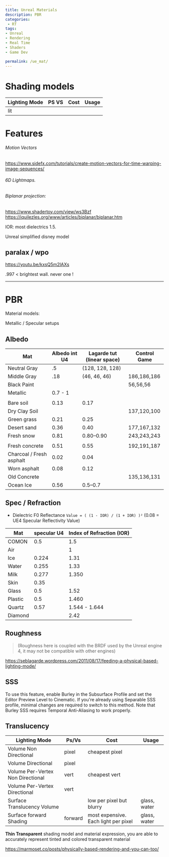 ```yaml
---
title: Unreal Materials
description: PBR
categories:
 - RT
tags:
- Unreal
- Rendering
- Real Time
- Shaders
- Game Dev

permalink: /ue_mat/
---
```




# Shading models


|Lighting Mode | PS VS | Cost |  Usage|
|-- | -- | -- | -- |
|lit



# Features
###### Motion Vectors

https://www.sidefx.com/tutorials/create-motion-vectors-for-time-warping-image-sequences/


###### 6D Lightmaps.

###### Biplanar projection:    

https://www.shadertoy.com/view/ws3Bzf     
https://iquilezles.org/www/articles/biplanar/biplanar.htm   


IOR: most dielectrics 1.5.

Unreal simplified disney model



## paralax / wpo

https://youtu.be/kxsQ5m2IAXs


.997 < brightest wall. never one !

----

# PBR

Material models:

Metallic / Specular setups


## Albedo

Mat | Albedo int U4 | Lagarde tut (linear space)| Control Game |
-- | -- | -- |-- |
Neutral Gray | .5 | (128, 128, 128)
Middle Gray |  .18 | (46, 46, 46) | 186,186,186
Black Paint  ||| 56,56,56
Metallic  |  0.7 - 1 |
| ||
Bare soil | 0.13  | 0.17
Dry Clay Soil  |||  137,120,100
Green grass | 0.21 |  0.25
Desert sand | 0.36  | 0.40 | 177,167,132
Fresh snow | 0.81 |  0.80–0.90 | 243,243,243
|||
Fresh concrete | 0.51 |   0.55 | 192,191,187
Charcoal / Fresh asphalt | 0.02 | 0.04
Worn asphalt | 0.08 | 0.12
Old Concrete  |||  135,136,131
Ocean Ice | 0.56 | 0.5–0.7




## Spec / Refraction

- Dielectric F0 Reflectance `Value = ( (1 - IOR) / (1 + IOR) )²` (0.08 = UE4 Specular Reflectivity Value)


Mat | specular U4 | Index of Refraction (IOR) |  
-- | -- | -- |
COMON | 0.5 | 1.5
Air | | 1
Ice | 0.224 | 1.31
Water  |  0.255 | 1.33
Milk | 0.277 | 1.350
Skin | 0.35 |  
Glass | 0.5 | 1.52
Plastic | 0.5 | 1.460
Quartz | 0.57 | 1.544 - 1.644
Diamond | | 2.42



## Roughness


>(Roughness here is coupled with the BRDF used by the Unreal engine 4, it may not be compatible with other engines)

https://seblagarde.wordpress.com/2011/08/17/feeding-a-physical-based-lighting-mode/

## SSS
To use this feature, enable Burley in the Subsurface Profile and set the Editor Preview Level to Cinematic. If you're already using Separable SSS profile, minimal changes are required to switch to this method. Note that Burley SSS requires Temporal Anti-Aliasing to work properly.


## Translucency



Lighting Mode | Ps/Vs | Cost |  Usage|
-- | -- | -- | -- |
Volume Non Directional| pixel | cheapest pixel|
Volume Directional | pixel ||
Volume Per-Vertex Non Directional| vert | cheapest vert|
Volume Per-Vertex Directional| vert||
Surface Translucency Volume ||low per pixel but blurry | glass, water
Surface forward Shading| forward |most expensive. Each light per pixel| glass, water


**Thin Transparent** shading model and material expression, you are able to accurately represent tinted and colored transparent material




https://marmoset.co/posts/physically-based-rendering-and-you-can-too/
